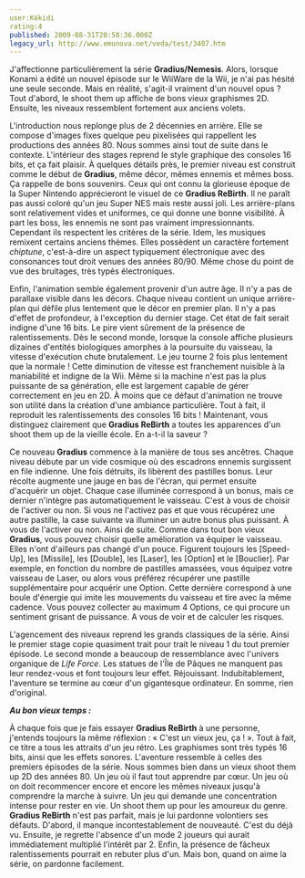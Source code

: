 ```yaml
---
user:Kékidi
rating:4
published: 2009-08-31T20:58:36.000Z
legacy_url: http://www.emunova.net/veda/test/3407.htm
---
```

J'affectionne particulièrement la série **Gradius/Nemesis**. Alors, lorsque Konami a édité un nouvel épisode sur le WiiWare de la Wii, je n'ai pas hésité une seule seconde. Mais en réalité, s'agit-il vraiment d'un nouvel opus ? Tout d'abord, le shoot them up affiche de bons vieux graphismes 2D. Ensuite, les niveaux ressemblent fortement aux anciens volets.  

  

L'introduction nous replonge plus de 2 décennies en arrière. Elle se compose d'images fixes quelque peu pixelisées qui rappellent les productions des années 80\. Nous sommes ainsi tout de suite dans le contexte. L'intérieur des stages reprend le style graphique des consoles 16 bits, et ça fait plaisir. À quelques détails près, le premier niveau est construit comme le début de **Gradius**, même décor, mêmes ennemis et mêmes boss. Ça rappelle de bons souvenirs. Ceux qui ont connu la glorieuse époque de la Super Nintendo apprécieront le visuel de ce **Gradius ReBirth**. Il ne paraît pas aussi coloré qu'un jeu Super NES mais reste aussi joli. Les arrière-plans sont relativement vides et uniformes, ce qui donne une bonne visibilité. À part les boss, les ennemis ne sont pas vraiment impressionnants. Cependant ils respectent les critères de la série. Idem, les musiques remixent certains anciens thèmes. Elles possèdent un caractère fortement _chiptune_, c'est-à-dire un aspect typiquement électronique avec des consonances tout droit venues des années 80/90\. Même chose du point de vue des bruitages, très typés électroniques.  

  

Enfin, l'animation semble également provenir d'un autre âge. Il n'y a pas de parallaxe visible dans les décors. Chaque niveau contient un unique arrière-plan qui défile plus lentement que le décor en premier plan. Il n'y a pas d'effet de profondeur, à l'exception du dernier stage. Cet état de fait serait indigne d'une 16 bits. Le pire vient sûrement de la présence de ralentissements. Dès le second monde, lorsque la console affiche plusieurs dizaines d'entités biologiques amorphes à la poursuite du vaisseau, la vitesse d'exécution chute brutalement. Le jeu tourne 2 fois plus lentement que la normale ! Cette diminution de vitesse est franchement nuisible à la maniabilité et indigne de la Wii. Même si la machine n'est pas la plus puissante de sa génération, elle est largement capable de gérer correctement en jeu en 2D. À moins que ce défaut d'animation ne trouve son utilité dans la création d'une ambiance particulière. Tout à fait, il reproduit les ralentissements des consoles 16 bits ! Maintenant, vous distinguez clairement que **Gradius ReBirth** a toutes les apparences d'un shoot them up de la vieille école. En a-t-il la saveur ?  

  

Ce nouveau **Gradius** commence à la manière de tous ses ancêtres. Chaque niveau débute par un vide cosmique où des escadrons ennemis surgissent en file indienne. Une fois détruits, ils libèrent des pastilles bonus. Leur récolte augmente une jauge en bas de l'écran, qui permet ensuite d'acquérir un objet. Chaque case illuminée correspond à un bonus, mais ce dernier n'intègre pas automatiquement le vaisseau. C'est à vous de choisir de l'activer ou non. Si vous ne l'activez pas et que vous récupérez une autre pastille, la case suivante va illuminer un autre bonus plus puissant. À vous de l'activer ou non. Ainsi de suite. Comme dans tout bon vieux **Gradius**, vous pouvez choisir quelle amélioration va équiper le vaisseau. Elles n'ont d'ailleurs pas changé d'un pouce. Figurent toujours les \[Speed-Up\], les \[Missile\], les \[Double\], les \[Laser\], les \[Option\] et le \[Bouclier\]. Par exemple, en fonction du nombre de pastilles amassées, vous équipez votre vaisseau de Laser, ou alors vous préférez récupérer une pastille supplémentaire pour acquérir une Option. Cette dernière correspond à une boule d'énergie qui imite les mouvements du vaisseau et tire avec la même cadence. Vous pouvez collecter au maximum 4 Options, ce qui procure un sentiment grisant de puissance. A vous de voir et de calculer les risques.  

  

L'agencement des niveaux reprend les grands classiques de la série. Ainsi le premier stage copie quasiment trait pour trait le niveau 1 du tout premier épisode. Le second monde a beaucoup de ressemblance avec l'univers organique de _Life Force_. Les statues de l'Île de Pâques ne manquent pas leur rendez-vous et font toujours leur effet. Réjouissant. Indubitablement, l'aventure se termine au cœur d'un gigantesque ordinateur. En somme, rien d'original.  

  

_**Au bon vieux temps :**_  

À chaque fois que je fais essayer **Gradius ReBirth** à une personne, j'entends toujours la même réflexion : « C'est un vieux jeu, ça ! ». Tout à fait, ce titre a tous les attraits d'un jeu rétro. Les graphismes sont très typés 16 bits, ainsi que les effets sonores. L'aventure ressemble à celles des premiers épisodes de la série. Nous sommes bien dans un vieux shoot them up 2D des années 80\. Un jeu où il faut tout apprendre par cœur. Un jeu où on doit recommencer encore et encore les mêmes niveaux jusqu'à comprendre la marche à suivre. Un jeu qui demande une concentration intense pour rester en vie. Un shoot them up pour les amoureux du genre. **Gradius ReBirth** n'est pas parfait, mais je lui pardonne volontiers ses défauts. D'abord, il manque incontestablement de nouveauté. C'est du déjà vu. Ensuite, je regrette l'absence d'un mode 2 joueurs qui aurait immédiatement multiplié l'intérêt par 2\. Enfin, la présence de fâcheux ralentissements pourrait en rebuter plus d'un. Mais bon, quand on aime la série, on pardonne facilement.